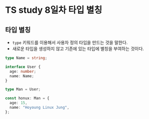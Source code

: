 # TS study 8일차 타입 별칭

## 타입 별칭

- `type` 키워드를 이용해서 사용자 정의 타입을 만드는 것을 말한다.
- 새로운 타입을 생성하지 않고 기존에 있는 타입에 별칭을 부여하는 것이다.

```ts
type Name = string;

interface User {
  age: number;
  name: Name;
}

type Man = User;

const honux: Man = {
  age: 15,
  name: "Hoyoung Linux Jung",
};

```
